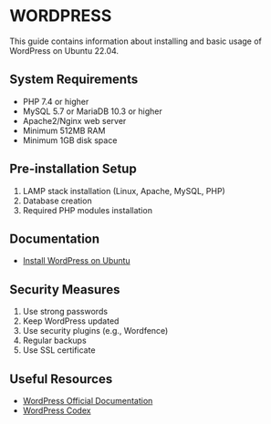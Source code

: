 # WORDPRESS

This guide contains information about installing and basic usage of WordPress on Ubuntu 22.04.

## System Requirements

- PHP 7.4 or higher
- MySQL 5.7 or MariaDB 10.3 or higher
- Apache2/Nginx web server
- Minimum 512MB RAM
- Minimum 1GB disk space

## Pre-installation Setup

1. LAMP stack installation (Linux, Apache, MySQL, PHP)
2. Database creation
3. Required PHP modules installation

## Documentation

- [Install WordPress on Ubuntu](./install.on.ubuntu.md)

## Security Measures

1. Use strong passwords
2. Keep WordPress updated
3. Use security plugins (e.g., Wordfence)
4. Regular backups
5. Use SSL certificate

## Useful Resources

- [WordPress Official Documentation](https://wordpress.org/documentation/)
- [WordPress Codex](https://codex.wordpress.org/)
